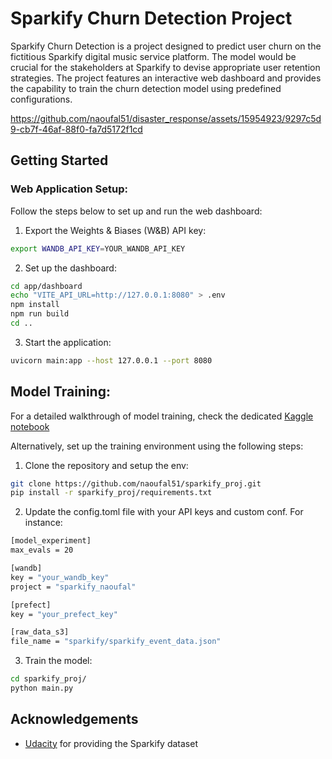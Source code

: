 # Sparkify Churn Detection Project

Sparkify Churn Detection is a project designed to predict user churn on the fictitious Sparkify digital music service platform. The model would be crucial for the stakeholders at Sparkify to devise appropriate user retention strategies. The project features an interactive web dashboard and provides the capability to train the churn detection model using predefined configurations.

https://github.com/naoufal51/disaster_response/assets/15954923/9297c5d9-cb7f-46af-88f0-fa7d5172f1cd


## Getting Started

### Web Application Setup:
Follow the steps below to set up and run the web dashboard:

1. Export the Weights & Biases (W&B) API key:
```sh
export WANDB_API_KEY=YOUR_WANDB_API_KEY
```

2. Set up the dashboard:
```sh
cd app/dashboard
echo "VITE_API_URL=http://127.0.0.1:8080" > .env
npm install
npm run build
cd ..
```
3. Start the application:
```sh
uvicorn main:app --host 127.0.0.1 --port 8080
```



## Model Training:
For a detailed walkthrough of model training, check the dedicated [Kaggle notebook](https://www.kaggle.com/naoufal51/sparkify-project-run)

Alternatively, set up the training environment using the following steps:

1. Clone the repository and setup the env:
``` sh 
git clone https://github.com/naoufal51/sparkify_proj.git
pip install -r sparkify_proj/requirements.txt
```
2. Update the config.toml file with your API keys and custom conf. For instance:
```sh
[model_experiment]
max_evals = 20

[wandb]
key = "your_wandb_key"
project = "sparkify_naoufal"

[prefect]
key = "your_prefect_key"

[raw_data_s3]
file_name = "sparkify/sparkify_event_data.json"

```
3. Train the model:
``` sh 
cd sparkify_proj/
python main.py

```

## Acknowledgements
- [Udacity](https://www.udacity.com/) for providing the Sparkify dataset

